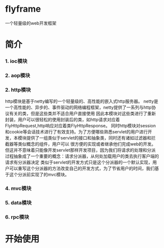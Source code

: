 # flyframe
一个轻量级的web开发框架
# 简介
### 1. ioc模块
### 2. aop模块
### 2. http模块
http模块是基于netty编写的一个轻量级的、高性能的嵌入式http服务器。
netty是一个高性能的、异步的、事件驱动的网络编程框架，netty提供了一系列与http协议有关的类，但是这些类并不适合用户直接使用
因此本模块对这些类进行了重新封装，用户可以很轻松的使用封装后的类，如http请求对应着FlyHttpRequest,http响应对应着类FlyHttpResponse。
同时http模块对session和cookie等会话技术进行了有效支持。为了方便哪些熟悉servlet的用户进行开发，本模块提供了一组类似于servlet的接口和抽象类，同时还有诸如过滤器和拦截器等类似概念的组件，用户可以
很方便的实现或者继承他们完成web的开发。但这并不意味着只能像开发servlet那样开发项目，因为我们将请求的处理和分派过程抽象成了一个重要的概念：请求分派器，从何处加载用户的类去执行客户端的请求有分派器决定
类似于servlet的开发方式只是这个分派器的一个默认实现，用户可以重写这个分派器的方法改变自己的开发方式，为了节省用户的时间，我们基于这个分派前实现了的mvc模块。
### 4. mvc模块
### 5. data模块
### 6. rpc模块

# 开始使用

